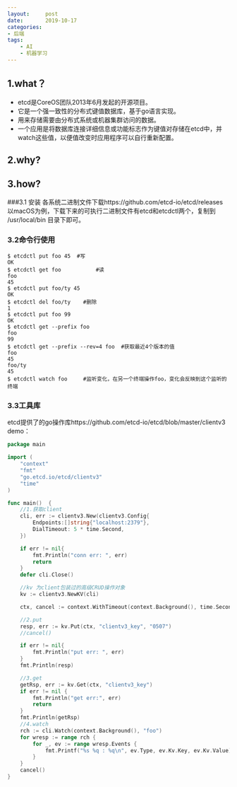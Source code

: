 ```yaml
---
layout:     post
date:       2019-10-17
categories:	
- 后端
tags:
    - AI
    - 机器学习
---
```


## 1.what？
- etcd是CoreOS团队2013年6月发起的开源项目。
- 它是一个强一致性的分布式键值数据库，基于go语言实现。
- 用来存储需要由分布式系统或机器集群访问的数据。
- 一个应用是将数据库连接详细信息或功能标志作为键值对存储在etcd中，并watch这些值，以便值改变时应用程序可以自行重新配置。
<!--more-->
## 2.why?

## 3.how?

###3.1 安装
各系统二进制文件下载https://github.com/etcd-io/etcd/releases
以macOS为例，下载下来的可执行二进制文件有etcd和etcdctl两个，复制到 /usr/local/bin 目录下即可。

### 3.2命令行使用
```shell
$ etcdctl put foo 45  #写
OK
$ etcdctl get foo			#读
foo
45
$ etcdctl put foo/ty 45
OK
$ etcdctl del foo/ty 	#删除
1
$ etcdctl put foo 99
OK
$ etcdctl get --prefix foo 
foo
99
$ etcdctl get --prefix --rev=4 foo  #获取最近4个版本的值
foo
45
foo/ty
45
$ etcdctl watch foo 	#监听变化，在另一个终端操作foo，变化会反映到这个监听的终端
```

### 3.3工具库
etcd提供了的go操作库https://github.com/etcd-io/etcd/blob/master/clientv3
demo：

```go
package main

import (
	"context"
	"fmt"
	"go.etcd.io/etcd/clientv3"
	"time"
)

func main()  {
	//1.获取client
	cli, err := clientv3.New(clientv3.Config{
		Endpoints:[]string{"localhost:2379"},
		DialTimeout: 5 * time.Second,
	})

	if err != nil{
		fmt.Println("conn err: ", err)
		return
	}
	defer cli.Close()

	//kv 为client包装过的高级CRUD操作对象
	kv := clientv3.NewKV(cli)

	ctx, cancel := context.WithTimeout(context.Background(), time.Second * 5)

	//2.put
	resp, err := kv.Put(ctx, "clientv3_key", "0507")
	//cancel()

	if err != nil{
		fmt.Println("put err: ", err)
	}
	fmt.Println(resp)

	//3.get
	getRsp, err := kv.Get(ctx, "clientv3_key")
	if err != nil {
		fmt.Println("get err:", err)
		return
	}
	fmt.Println(getRsp)
	//4.watch
	rch := cli.Watch(context.Background(), "foo")
	for wresp := range rch {
		for _, ev := range wresp.Events {
			fmt.Printf("%s %q : %q\n", ev.Type, ev.Kv.Key, ev.Kv.Value)
		}
	}
	cancel()
}
```